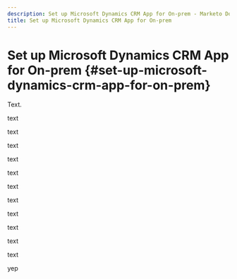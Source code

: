 ```yaml
---
description: Set up Microsoft Dynamics CRM App for On-prem - Marketo Docs - Product Documentation
title: Set up Microsoft Dynamics CRM App for On-prem
---
```


# Set up Microsoft Dynamics CRM App for On-prem {#set-up-microsoft-dynamics-crm-app-for-on-prem}

Text.

text

text

text

text

text

text

text

text

text

text

text

yep
